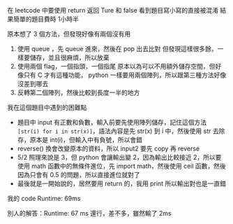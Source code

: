 在 leetcode 中要使用 return 返回 Ture 和 false
看到題目寫小寫的直接被混淆
結果簡單的題目費時 1小時半

原本想了 3 個方法，但發現好像有兩個沒有用
1. 使用 queue ，先 queue 進來，然後在 pop 出去比對
   但發現這樣很多餘，一樣要儲存，並且很麻煩，所以放棄
2. 使用兩個 flag，一個指頭，一個指尾
   原本以為可以不用額外儲存空間，但好像只有 C 才有這種功能， python 一樣要用兩個陣列，所以跟第三種方法好像沒差到哪去
3. 反轉第二個陣列，然後比較到長度一半的地方

我在這個題目中遇到的困難點
 * 題目中 input 有正數和負數，輸入前要先使用陣列儲存，記住這個方法 ```[str(i) for i in str(x)]```，語法內容是先 str(x) 到 i 中，然後使用 str 去除存，原本是 int(i)，但輸入中有負號，所以會錯
 * reverse() 換會改變原本的資料，所以 input2 要先 copy 再 reverse
 * 5/2 照理來說是 3，但 python 會讓輸出變 2，因為輸出比較接近 2，所以要使用 math 函數中的無條件進位，先 import math，然後使用 ceil 函數，然後因為只會有 0.5 的問題，所以直接進位就對了
 * 最後就是一開始說的，居然要用 return 的，我用 print 所以輸出對也是一直錯


我的 code Runtime: 69ms

別人的解答：Runtime: 67 ms 還行，差不多，雖然輸了 2ms